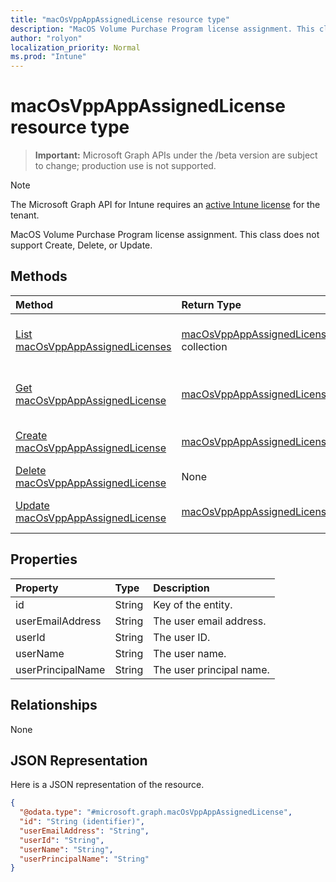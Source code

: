 ```yaml
---
title: "macOsVppAppAssignedLicense resource type"
description: "MacOS Volume Purchase Program license assignment. This class does not support Create, Delete, or Update."
author: "rolyon"
localization_priority: Normal
ms.prod: "Intune"
---
```


# macOsVppAppAssignedLicense resource type

> **Important:** Microsoft Graph APIs under the /beta version are subject to change; production use is not supported.

> [!NOTE]
> The Microsoft Graph API for Intune requires an [active Intune license](https://go.microsoft.com/fwlink/?linkid=839381) for the tenant.

MacOS Volume Purchase Program license assignment. This class does not support Create, Delete, or Update.

## Methods
|Method|Return Type|Description|
|:---|:---|:---|
|[List macOsVppAppAssignedLicenses](../api/intune-apps-macosvppappassignedlicense-list.md)|[macOsVppAppAssignedLicense](../resources/intune-apps-macosvppappassignedlicense.md) collection|List properties and relationships of the [macOsVppAppAssignedLicense](../resources/intune-apps-macosvppappassignedlicense.md) objects.|
|[Get macOsVppAppAssignedLicense](../api/intune-apps-macosvppappassignedlicense-get.md)|[macOsVppAppAssignedLicense](../resources/intune-apps-macosvppappassignedlicense.md)|Read properties and relationships of the [macOsVppAppAssignedLicense](../resources/intune-apps-macosvppappassignedlicense.md) object.|
|[Create macOsVppAppAssignedLicense](../api/intune-apps-macosvppappassignedlicense-create.md)|[macOsVppAppAssignedLicense](../resources/intune-apps-macosvppappassignedlicense.md)|Create a new [macOsVppAppAssignedLicense](../resources/intune-apps-macosvppappassignedlicense.md) object.|
|[Delete macOsVppAppAssignedLicense](../api/intune-apps-macosvppappassignedlicense-delete.md)|None|Deletes a [macOsVppAppAssignedLicense](../resources/intune-apps-macosvppappassignedlicense.md).|
|[Update macOsVppAppAssignedLicense](../api/intune-apps-macosvppappassignedlicense-update.md)|[macOsVppAppAssignedLicense](../resources/intune-apps-macosvppappassignedlicense.md)|Update the properties of a [macOsVppAppAssignedLicense](../resources/intune-apps-macosvppappassignedlicense.md) object.|

## Properties
|Property|Type|Description|
|:---|:---|:---|
|id|String|Key of the entity.|
|userEmailAddress|String|The user email address.|
|userId|String|The user ID.|
|userName|String|The user name.|
|userPrincipalName|String|The user principal name.|

## Relationships
None

## JSON Representation
Here is a JSON representation of the resource.
<!-- {
  "blockType": "resource",
  "keyProperty": "id",
  "@odata.type": "microsoft.graph.macOsVppAppAssignedLicense"
}
-->
``` json
{
  "@odata.type": "#microsoft.graph.macOsVppAppAssignedLicense",
  "id": "String (identifier)",
  "userEmailAddress": "String",
  "userId": "String",
  "userName": "String",
  "userPrincipalName": "String"
}
```






